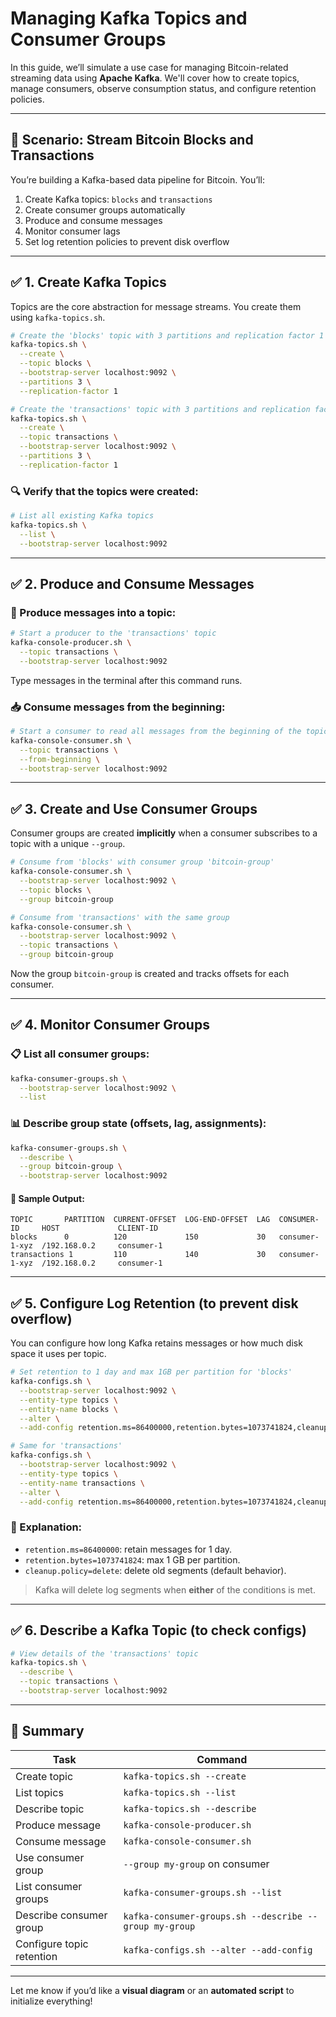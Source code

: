
# Managing Kafka Topics and Consumer Groups

In this guide, we’ll simulate a use case for managing Bitcoin-related streaming data using **Apache Kafka**. We'll cover how to create topics, manage consumers, observe consumption status, and configure retention policies.

---

## 🚀 Scenario: Stream Bitcoin Blocks and Transactions

You’re building a Kafka-based data pipeline for Bitcoin. You’ll:

1. Create Kafka topics: `blocks` and `transactions`
2. Create consumer groups automatically
3. Produce and consume messages
4. Monitor consumer lags
5. Set log retention policies to prevent disk overflow

---

## ✅ 1. Create Kafka Topics

Topics are the core abstraction for message streams. You create them using `kafka-topics.sh`.

```bash
# Create the 'blocks' topic with 3 partitions and replication factor 1
kafka-topics.sh \
  --create \
  --topic blocks \
  --bootstrap-server localhost:9092 \
  --partitions 3 \
  --replication-factor 1
```

```bash
# Create the 'transactions' topic with 3 partitions and replication factor 1
kafka-topics.sh \
  --create \
  --topic transactions \
  --bootstrap-server localhost:9092 \
  --partitions 3 \
  --replication-factor 1
```

### 🔍 Verify that the topics were created:

```bash
# List all existing Kafka topics
kafka-topics.sh \
  --list \
  --bootstrap-server localhost:9092
```

---

## ✅ 2. Produce and Consume Messages

### 🔄 Produce messages into a topic:

```bash
# Start a producer to the 'transactions' topic
kafka-console-producer.sh \
  --topic transactions \
  --bootstrap-server localhost:9092
```

Type messages in the terminal after this command runs.

### 📥 Consume messages from the beginning:

```bash
# Start a consumer to read all messages from the beginning of the topic
kafka-console-consumer.sh \
  --topic transactions \
  --from-beginning \
  --bootstrap-server localhost:9092
```

---

## ✅ 3. Create and Use Consumer Groups

Consumer groups are created **implicitly** when a consumer subscribes to a topic with a unique `--group`.

```bash
# Consume from 'blocks' with consumer group 'bitcoin-group'
kafka-console-consumer.sh \
  --bootstrap-server localhost:9092 \
  --topic blocks \
  --group bitcoin-group
```

```bash
# Consume from 'transactions' with the same group
kafka-console-consumer.sh \
  --bootstrap-server localhost:9092 \
  --topic transactions \
  --group bitcoin-group
```

Now the group `bitcoin-group` is created and tracks offsets for each consumer.

---

## ✅ 4. Monitor Consumer Groups

### 📋 List all consumer groups:

```bash
kafka-consumer-groups.sh \
  --bootstrap-server localhost:9092 \
  --list
```

### 📊 Describe group state (offsets, lag, assignments):

```bash
kafka-consumer-groups.sh \
  --describe \
  --group bitcoin-group \
  --bootstrap-server localhost:9092
```

#### 🧾 Sample Output:

```
TOPIC       PARTITION  CURRENT-OFFSET  LOG-END-OFFSET  LAG  CONSUMER-ID     HOST             CLIENT-ID
blocks      0          120             150             30   consumer-1-xyz  /192.168.0.2     consumer-1
transactions 1         110             140             30   consumer-1-xyz  /192.168.0.2     consumer-1
```

---

## ✅ 5. Configure Log Retention (to prevent disk overflow)

You can configure how long Kafka retains messages or how much disk space it uses per topic.

```bash
# Set retention to 1 day and max 1GB per partition for 'blocks'
kafka-configs.sh \
  --bootstrap-server localhost:9092 \
  --entity-type topics \
  --entity-name blocks \
  --alter \
  --add-config retention.ms=86400000,retention.bytes=1073741824,cleanup.policy=delete
```

```bash
# Same for 'transactions'
kafka-configs.sh \
  --bootstrap-server localhost:9092 \
  --entity-type topics \
  --entity-name transactions \
  --alter \
  --add-config retention.ms=86400000,retention.bytes=1073741824,cleanup.policy=delete
```

### 🧠 Explanation:

* `retention.ms=86400000`: retain messages for 1 day.
* `retention.bytes=1073741824`: max 1 GB per partition.
* `cleanup.policy=delete`: delete old segments (default behavior).

> Kafka will delete log segments when **either** of the conditions is met.

---

## ✅ 6. Describe a Kafka Topic (to check configs)

```bash
# View details of the 'transactions' topic
kafka-topics.sh \
  --describe \
  --topic transactions \
  --bootstrap-server localhost:9092
```

---

## 📌 Summary

| Task                      | Command                                                |
| ------------------------- | ------------------------------------------------------ |
| Create topic              | `kafka-topics.sh --create`                             |
| List topics               | `kafka-topics.sh --list`                               |
| Describe topic            | `kafka-topics.sh --describe`                           |
| Produce message           | `kafka-console-producer.sh`                            |
| Consume message           | `kafka-console-consumer.sh`                            |
| Use consumer group        | `--group my-group` on consumer                         |
| List consumer groups      | `kafka-consumer-groups.sh --list`                      |
| Describe consumer group   | `kafka-consumer-groups.sh --describe --group my-group` |
| Configure topic retention | `kafka-configs.sh --alter --add-config`                |

---

Let me know if you’d like a **visual diagram** or an **automated script** to initialize everything!
